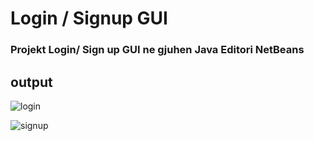 <H1> Login / Signup GUI </H1>

<h3> Projekt Login/ Sign up GUI ne gjuhen Java 
Editori NetBeans </h3>


<H2>output</H2>


![login](https://github.com/user-attachments/assets/39f7dd98-2ce1-4342-8289-506405b9f65b)



![signup](https://github.com/user-attachments/assets/855e948e-8015-4252-8284-521d8a410fc7)
